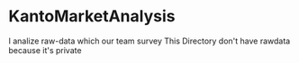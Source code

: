 # KantoMarketAnalysis
I analize raw-data which our team survey
This Directory don't have rawdata because it's private
